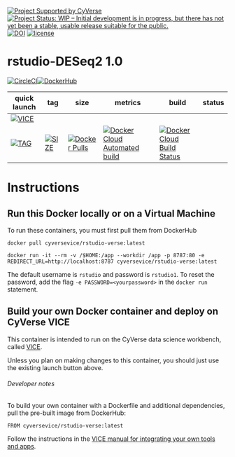 [![Project Supported by CyVerse](https://img.shields.io/badge/Supported%20by-CyVerse-blue.svg)](https://learning.cyverse.org/projects/vice/en/latest/) [![Project Status: WIP – Initial development is in progress, but there has not yet been a stable, usable release suitable for the public.](https://www.repostatus.org/badges/latest/wip.svg)](https://www.repostatus.org/#wip) [![DOI](https://zenodo.org/badge/DOI/10.5281/zenodo.3246938.svg)](https://doi.org/10.5281/zenodo.3246938) [![license](https://img.shields.io/badge/license-GPLv2-blue.svg)](https://opensource.org/licenses/GPL-2.0)

# rstudio-DESeq2 1.0



[![CircleCI](https://circleci.com/gh/cyverse-vice/Rstudio-DESeq2.svg?style=svg)](https://circleci.com/gh/cyverse-vice/Rstudio-DESeq2)[![DockerHub](https://img.shields.io/badge/DockerHub-brightgreen.svg?style=popout&logo=Docker)](https://hub.docker.com/r/cyversevice/rstudio-base)


quick launch | tag | size | metrics | build | status |  
------------ | --- | ---- | ------- | ------|--------|
[![VICE](https://de.cyverse.org/de/?type=quick-launch&quick-launch-id=1444198d-068f-4cf1-a3d1-df30e6d678f2&app-id=58f9a86c-2a74-11e9-b289-008cfa5ae621)]() |
[![TAG](https://images.microbadger.com/badges/version/cyversevice/shiny-verse.svg)](https://microbadger.com/images/cyversevice/Rstudio-DESeq2) | [![SIZE](https://images.microbadger.com/badges/image/cyversevice/Rstudio-DESeq2.svg)](https://microbadger.com/images/cyversevice/Rstudio-DESeq2) | [![Docker Pulls](https://img.shields.io/docker/pulls/cyversevice/Rstudio-DESeq2?color=blue&logo=docker&logoColor=white)](https://hub.docker.com/r/cyversevice/Rstudio-DESeq2) | [![Docker Cloud Automated build](https://img.shields.io/docker/cloud/automated/cyversevice/Rstudio-DESeq2?color=blue&logo=docker&logoColor=white)](https://hub.docker.com/r/cyversevice/Rstudio-DESeq2) | [![Docker Cloud Build Status](https://img.shields.io/docker/cloud/build/cyversevice/Rstudio-DESeq2?color=blue&logo=docker&logoColor=white)](https://hub.docker.com/r/cyversevice/Rstudio-DESeq2)


# Instructions

## Run this Docker locally or on a Virtual Machine

To run these containers, you must first pull them from DockerHub

```
docker pull cyversevice/rstudio-verse:latest
```

```
docker run -it --rm -v /$HOME:/app --workdir /app -p 8787:80 -e REDIRECT_URL=http://localhost:8787 cyversevice/rstudio-verse:latest
```

The default username is `rstudio` and password is `rstudio1`. To reset the password, add the flag `-e PASSWORD=<yourpassword>` in the `docker run` statement.

## Build your own Docker container and deploy on CyVerse VICE

This container is intended to run on the CyVerse data science workbench, called [VICE](https://cyverse-visual-interactive-computing-environment.readthedocs-hosted.com/en/latest/index.html). 

Unless you plan on making changes to this container, you should just use the existing launch button above. 

###### Developer notes

To build your own container with a Dockerfile and additional dependencies, pull the pre-built image from DockerHub:

```
FROM cyversevice/rstudio-verse:latest
```

Follow the instructions in the [VICE manual for integrating your own tools and apps](https://cyverse-visual-interactive-computing-environment.readthedocs-hosted.com/en/latest/developer_guide/building.html).
